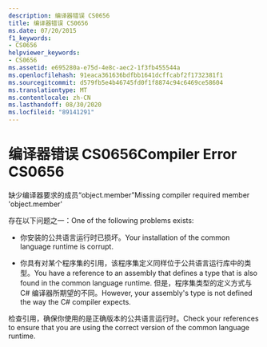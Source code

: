 ```yaml
---
description: 编译器错误 CS0656
title: 编译器错误 CS0656
ms.date: 07/20/2015
f1_keywords:
- CS0656
helpviewer_keywords:
- CS0656
ms.assetid: e695280a-e75d-4e8c-aec2-1f3fb455544a
ms.openlocfilehash: 91eaca361636bdfbb1641dcffcabf2f1732381f1
ms.sourcegitcommit: d579fb5e4b46745fd0f1f8874c94c6469ce58604
ms.translationtype: MT
ms.contentlocale: zh-CN
ms.lasthandoff: 08/30/2020
ms.locfileid: "89141291"
---
```

# <a name="compiler-error-cs0656"></a><span data-ttu-id="3f206-103">编译器错误 CS0656</span><span class="sxs-lookup"><span data-stu-id="3f206-103">Compiler Error CS0656</span></span>
<span data-ttu-id="3f206-104">缺少编译器要求的成员“object.member”</span><span class="sxs-lookup"><span data-stu-id="3f206-104">Missing compiler required member 'object.member'</span></span>  
  
 <span data-ttu-id="3f206-105">存在以下问题之一：</span><span class="sxs-lookup"><span data-stu-id="3f206-105">One of the following problems exists:</span></span>  
  
- <span data-ttu-id="3f206-106">你安装的公共语言运行时已损坏。</span><span class="sxs-lookup"><span data-stu-id="3f206-106">Your installation of the common language runtime is corrupt.</span></span>  
  
- <span data-ttu-id="3f206-107">你具有对某个程序集的引用，该程序集定义同样位于公共语言运行库中的类型。</span><span class="sxs-lookup"><span data-stu-id="3f206-107">You have a reference to an assembly that defines a type that is also found in the common language runtime.</span></span> <span data-ttu-id="3f206-108">但是，程序集类型的定义方式与 C# 编译器所期望的不同。</span><span class="sxs-lookup"><span data-stu-id="3f206-108">However, your assembly's type is not defined the way the C# compiler expects.</span></span>  
  
 <span data-ttu-id="3f206-109">检查引用，确保你使用的是正确版本的公共语言运行时。</span><span class="sxs-lookup"><span data-stu-id="3f206-109">Check your references to ensure that you are using the correct version of the common language runtime.</span></span>
